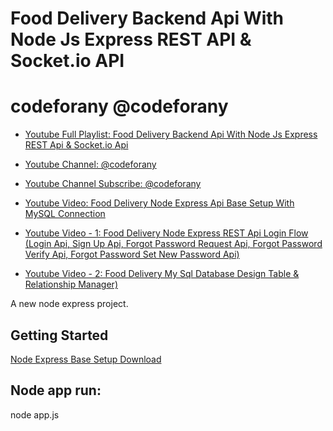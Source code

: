 # Food Delivery Backend Api With Node Js Express REST API & Socket.io API 

# codeforany @codeforany

- [Youtube Full Playlist: Food Delivery Backend Api With Node Js Express REST Api & Socket.io Api ](https://www.youtube.com/playlist?list=PLzcRC7PA0xWR8hUMwl6PTxJSkwpP4O36X)
- [Youtube Channel: @codeforany](https://www.youtube.com/channel/UCdQTp9wRK5vAOlEQZf9PHSg)
- [Youtube Channel Subscribe: @codeforany](https://www.youtube.com/channel/UCdQTp9wRK5vAOlEQZf9PHSg?sub_confirmation=1)


- [Youtube Video: Food Delivery Node Express Api Base Setup With MySQL Connection](https://youtu.be/kmcd231SVIo)
- [Youtube Video - 1: Food Delivery Node Express REST Api Login Flow (Login Api, Sign Up Api, Forgot Password Request Api, Forgot Password Verify Api, Forgot Password Set New Password Api) ](https://youtu.be/2-OXydrC9IY)

- [Youtube Video - 2: Food Delivery My Sql Database Design Table & Relationship Manager) ](https://youtu.be/axkwWDo1o-s)


A new node express project.
## Getting Started

[Node Express Base Setup Download](https://github.com/codeforany/node_express_api_base_setup_with-mysql-socket-io-connection)


## Node app run:
node app.js